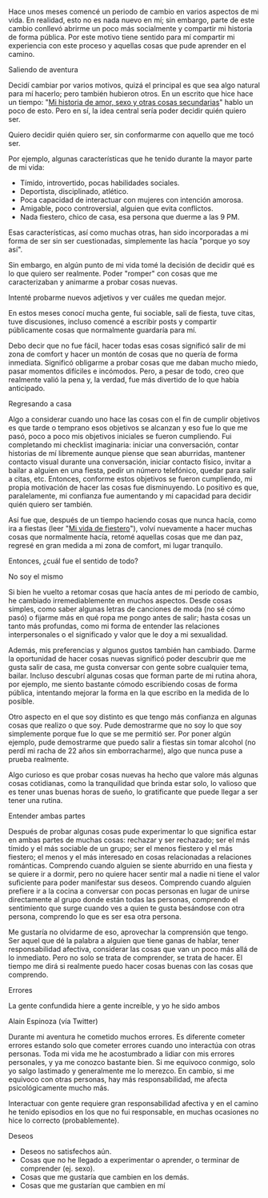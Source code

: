 Hace unos meses comencé un periodo de cambio en varios aspectos de mi vida. En realidad, esto no es nada nuevo en mí; sin embargo, parte de este cambio conllevó abrirme un poco más socialmente y compartir mi historia de forma pública. Por este motivo tiene sentido para mí compartir mi experiencia con este proceso y aquellas cosas que pude aprender en el camino. 

Saliendo de aventura 

Decidí cambiar por varios motivos, quizá el principal es que sea algo natural para mí hacerlo; pero también hubieron otros. En un escrito que hice hace un tiempo: "[Mi historia de amor, sexo y otras cosas secundarias](https://danimedi.com/blog/mi-historia-de-amor-sexo-y-otras-cosas-secundarias/)" hablo un poco de esto. Pero en sí, la idea central sería poder decidir quién quiero ser. 

Quiero decidir quién quiero ser, sin conformarme con aquello que me tocó ser. 

Por ejemplo, algunas características que he tenido durante la mayor parte de mi vida: 

- Tímido, introvertido, pocas habilidades sociales. 
- Deportista, disciplinado, atlético. 
- Poca capacidad de interactuar con mujeres con intención amorosa. 
- Amigable, poco controversial, alguien que evita conflictos. 
- Nada fiestero, chico de casa, esa persona que duerme a las 9 PM. 

Esas características, así como muchas otras, han sido incorporadas a mi forma de ser sin ser cuestionadas, simplemente las hacía "porque yo soy así". 

Sin embargo, en algún punto de mi vida tomé la decisión de decidir qué es lo que quiero ser realmente. Poder "romper" con cosas que me caracterizaban y animarme a probar cosas nuevas. 

Intenté probarme nuevos adjetivos y ver cuáles me quedan mejor. 

En estos meses conocí mucha gente, fui sociable, salí de fiesta, tuve citas, tuve discusiones, incluso comencé a escribir posts y compartir públicamente cosas que normalmente guardaría para mí. 

Debo decir que no fue fácil, hacer todas esas cosas significó salir de mi zona de comfort y hacer un montón de cosas que no quería de forma inmediata. Significó obligarme a probar cosas que me daban mucho miedo, pasar momentos difíciles e incómodos. Pero, a pesar de todo, creo que realmente valió la pena y, la verdad, fue más divertido de lo que había anticipado. 

Regresando a casa 

Algo a considerar cuando uno hace las cosas con el fin de cumplir objetivos es que tarde o temprano esos objetivos se alcanzan y eso fue lo que me pasó, poco a poco mis objetivos iniciales se fueron cumpliendo. Fui completando mi checklist imaginaria: iniciar una conversación, contar historias de mí libremente aunque piense que sean aburridas, mantener contacto visual durante una conversación, iniciar contacto físico, invitar a bailar a alguien en una fiesta, pedir un número telefónico, quedar para salir a citas, etc. Entonces, conforme estos objetivos se fueron cumpliendo, mi propia motivación de hacer las cosas fue disminuyendo. Lo positivo es que, paralelamente, mi confianza fue aumentando y mi capacidad para decidir quién quiero ser también. 

Así fue que, después de un tiempo haciendo cosas que nunca hacía, como ira a fiestas (leer "[Mi vida de fiestero](https://danimedi.com/blog/mi-vida-de-fiestero/)"), volví nuevamente a hacer muchas cosas que normalmente hacía, retomé aquellas cosas que me dan paz, regresé en gran medida a mi zona de comfort, mi lugar tranquilo. 

Entonces, ¿cuál fue el sentido de todo? 

No soy el mismo 

Si bien he vuelto a retomar cosas que hacía antes de mi periodo de cambio, he cambiado irremediablemente en muchos aspectos. Desde cosas simples, como saber algunas letras de canciones de moda (no sé cómo pasó) o fijarme más en qué ropa me pongo antes de salir; hasta cosas un tanto más profundas, como mi forma de entender las relaciones interpersonales o el significado y valor que le doy a mi sexualidad. 

Además, mis preferencias y algunos gustos también han cambiado. Darme la oportunidad de hacer cosas nuevas significó poder descubrir que me gusta salir de casa, me gusta conversar con gente sobre cualquier tema, bailar. Incluso descubrí algunas cosas que forman parte de mi rutina ahora, por ejemplo, me siento bastante cómodo escribiendo cosas de forma pública, intentando mejorar la forma en la que escribo en la medida de lo posible. 

Otro aspecto en el que soy distinto es que tengo más confianza en algunas cosas que realizo o que soy. Pude demostrarme que no soy lo que soy simplemente porque fue lo que se me permitió ser. Por poner algún ejemplo, pude demostrarme que puedo salir a fiestas sin tomar alcohol (no perdí mi racha de 22 años sin emborracharme), algo que nunca puse a prueba realmente. 

Algo curioso es que probar cosas nuevas ha hecho que valore más algunas cosas cotidianas, como la tranquilidad que brinda estar solo, lo valioso que es tener unas buenas horas de sueño, lo gratificante que puede llegar a ser tener una rutina. 

Entender ambas partes 

Después de probar algunas cosas pude experimentar lo que significa estar en ambas partes de muchas cosas: rechazar y ser rechazado; ser el más tímido y el más sociable de un grupo; ser el menos fiestero y el más fiestero; el menos y el más interesado en cosas relacionadas a relaciones románticas. Comprendo cuando alguien se siente aburrido en una fiesta y se quiere ir a dormir, pero no quiere hacer sentir mal a nadie ni tiene el valor suficiente para poder manifestar sus deseos. Comprendo cuando alguien prefiere ir a la cocina a conversar con pocas personas en lugar de unirse directamente al grupo donde están todas las personas, comprendo el sentimiento que surge cuando ves a quien te gusta besándose con otra persona, comprendo lo que es ser esa otra persona. 

Me gustaría no olvidarme de eso, aprovechar la comprensión que tengo. Ser aquel que dé la palabra a alguien que tiene ganas de hablar, tener responsabilidad afectiva, considerar las cosas que van un poco más allá de lo inmediato. Pero no solo se trata de comprender, se trata de hacer. El tiempo me dirá si realmente puedo hacer cosas buenas con las cosas que comprendo. 

Errores 

La gente confundida hiere a gente increíble, y yo he sido ambos 

Alain Espinoza (vía Twitter) 

Durante mi aventura he cometido muchos errores. Es diferente cometer errores estando solo que cometer errores cuando uno interactúa con otras personas. Toda mi vida me he acostumbrado a lidiar con mis errores personales, y ya me conozco bastante bien. Si me equivoco conmigo, solo yo salgo lastimado y generalmente me lo merezco. En cambio, si me equivoco con otras personas, hay más responsabilidad, me afecta psicológicamente mucho más. 

Interactuar con gente requiere gran responsabilidad afectiva y en el camino he tenido episodios en los que no fui responsable, en muchas ocasiones no hice lo correcto (probablemente). 

Deseos 

- Deseos no satisfechos aún. 
- Cosas que no he llegado a experimentar o aprender, o terminar de comprender (ej. sexo). 
- Cosas que me gustaría que cambien en los demás. 
- Cosas que me gustarían que cambien en mí